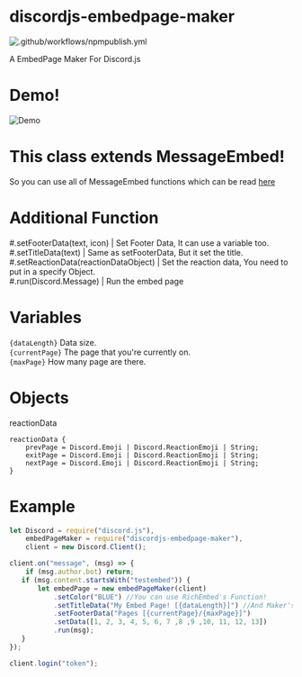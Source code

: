 # discordjs-embedpage-maker

![.github/workflows/npmpublish.yml](https://github.com/xhayper/discordjs-embedpage-maker/workflows/.github/workflows/npmpublish.yml/badge.svg)

A EmbedPage Maker For Discord.js

# Demo!

![Demo](https://raw.githubusercontent.com/xhayper/discordjs-embedpage-maker/master/demo.gif)

# This class extends MessageEmbed!

So you can use all of MessageEmbed functions which can be read [here](https://discord.js.org/#/docs/main/stable/class/MessageEmbed)

# Additional Function

\#.setFooterData(text, icon) | Set Footer Data, It can use a variable too.<br>
\#.setTitleData(text) | Same as setFooterData, But it set the title.<br>
\#.setReactionData(reactionDataObject) | Set the reaction data, You need to put in a specify Object.<br>
\#.run(Discord.Message) | Run the embed page

# Variables
`{dataLength}` Data size.<br>
`{currentPage}` The page that you're currently on.<br>
`{maxPage}` How many page are there.

# Objects

reactionData
```
reactionData {
    prevPage = Discord.Emoji | Discord.ReactionEmoji | String;
    exitPage = Discord.Emoji | Discord.ReactionEmoji | String;
    nextPage = Discord.Emoji | Discord.ReactionEmoji | String;
}
 ```

# Example

```js
let Discord = require("discord.js"),
    embedPageMaker = require("discordjs-embedpage-maker"),
    client = new Discord.Client();

client.on("message", (msg) => {
    if (msg.author.bot) return;
   if (msg.content.startsWith("testembed")) {
       let embedPage = new embedPageMaker(client)
           .setColor("BLUE") //You can use RichEmbed's Function!
           .setTitleData("My Embed Page! [{dataLength}]") //And Maker's Function!
           .setFooterData("Pages [{currentPage}/{maxPage}]")
           .setData([1, 2, 3, 4, 5, 6, 7 ,8 ,9 ,10, 11, 12, 13])
           .run(msg);
   }
});

client.login("token");
```
